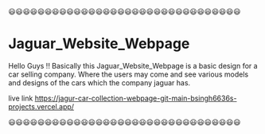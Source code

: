😃😃😃😃😃😃😃😃😃😃😃😃😃😃😃😃😃😃😃😃😃😃😃😃😃😃😃😃😃😃😃😃
# Jaguar_Website_Webpage
Hello Guys !!
Basically this Jaguar_Website_Webpage is a basic design for a car selling company. Where the users may come and see various models and designs of the cars which the company jaguar has.

live link  https://jagur-car-collection-webpage-git-main-bsingh6636s-projects.vercel.app/



😃😃😃😃😃😃😃😃😃😃😃😃😃😃😃😃😃😃😃😃😃😃😃😃😃😃😃😃😃😃😃😃
